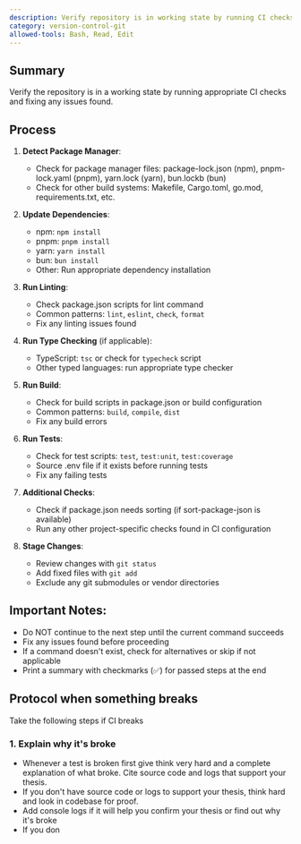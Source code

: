 ```yaml
---
description: Verify repository is in working state by running CI checks and fixing issues
category: version-control-git
allowed-tools: Bash, Read, Edit
---
```


## Summary

Verify the repository is in a working state by running appropriate CI checks and fixing any issues found.

## Process

1. **Detect Package Manager**:
   - Check for package manager files: package-lock.json (npm), pnpm-lock.yaml (pnpm), yarn.lock (yarn), bun.lockb (bun)
   - Check for other build systems: Makefile, Cargo.toml, go.mod, requirements.txt, etc.

2. **Update Dependencies**:
   - npm: `npm install`
   - pnpm: `pnpm install`
   - yarn: `yarn install`
   - bun: `bun install`
   - Other: Run appropriate dependency installation

3. **Run Linting**:
   - Check package.json scripts for lint command
   - Common patterns: `lint`, `eslint`, `check`, `format`
   - Fix any linting issues found

4. **Run Type Checking** (if applicable):
   - TypeScript: `tsc` or check for `typecheck` script
   - Other typed languages: run appropriate type checker

5. **Run Build**:
   - Check for build scripts in package.json or build configuration
   - Common patterns: `build`, `compile`, `dist`
   - Fix any build errors

6. **Run Tests**:
   - Check for test scripts: `test`, `test:unit`, `test:coverage`
   - Source .env file if it exists before running tests
   - Fix any failing tests

7. **Additional Checks**:
   - Check if package.json needs sorting (if sort-package-json is available)
   - Run any other project-specific checks found in CI configuration

8. **Stage Changes**:
   - Review changes with `git status`
   - Add fixed files with `git add`
   - Exclude any git submodules or vendor directories

## Important Notes:

- Do NOT continue to the next step until the current command succeeds
- Fix any issues found before proceeding
- If a command doesn't exist, check for alternatives or skip if not applicable
- Print a summary with checkmarks (✅) for passed steps at the end

## Protocol when something breaks

Take the following steps if CI breaks

### 1. Explain why it's broke

- Whenever a test is broken first give think very hard and a complete explanation of what broke. Cite source code and logs that support your thesis.
- If you don't have source code or logs to support your thesis, think hard and look in codebase for proof. 
- Add console logs if it will help you confirm your thesis or find out why it's broke
- If you don
